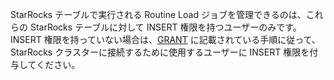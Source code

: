 StarRocks テーブルで実行される Routine Load ジョブを管理できるのは、これらの StarRocks テーブルに対して INSERT 権限を持つユーザーのみです。INSERT 権限を持っていない場合は、[GRANT](../../sql-reference/sql-statements/account-management/GRANT.md) に記載されている手順に従って、StarRocks クラスターに接続するために使用するユーザーに INSERT 権限を付与してください。